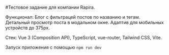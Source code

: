 #Тестовое задание для компании Rapira.

Функционал: Блог с фильтрацей постов по названию и тегам. Детальный просмотр поста в модальном окне. Адаптив для мобильных устройств до 375px. 

Стек: Vue 3 (Composition API), TypeScript, vue-router, Tailwind CSS, Vite.

Запуск приложения с помощью ```npm run dev```
